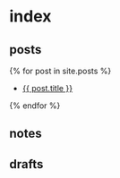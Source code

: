 # index

## posts 

{% for post in site.posts %}

- [{{ post.title }}](post.url)

{% endfor %}

## notes

## drafts
